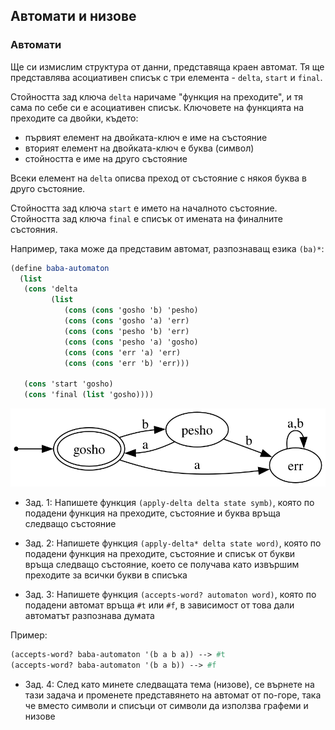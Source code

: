 ## Автомати и низове

### Автомати
Ще си измислим структура от данни, представяща краен автомат.
Тя ще представлява асоциативен списък с три елемента - `delta`,
`start` и `final`.

Стойността зад ключа `delta` наричаме "функция на преходите",
и тя сама по себе си е асоциативен списък.
Ключовете на функцията на преходите са двойки, където:

- първият елемент на двойката-ключ е име на състояние
- вторият елемент на двойката-ключ е буква (символ)
- стойността е име на друго състояние

Всеки елемент на `delta` описва преход от състояние с някоя буква
в друго състояние.

Стойността зад ключа `start` е името на началното състояние.
Стойността зад ключа `final` е списък от имената на финалните състояния.

Например, така може да представим автомат, разпознаващ езика `(ba)*`:

```scheme
(define baba-automaton
  (list
   (cons 'delta
         (list
            (cons (cons 'gosho 'b) 'pesho)
            (cons (cons 'gosho 'a) 'err)
            (cons (cons 'pesho 'b) 'err)
            (cons (cons 'pesho 'a) 'gosho)
            (cons (cons 'err 'a) 'err)
            (cons (cons 'err 'b) 'err)))

   (cons 'start 'gosho)
   (cons 'final (list 'gosho))))
```

![](img/baba.svg)

- Зад. 1: Напишете функция `(apply-delta delta state symb)`, която по подадени
функция на преходите, състояние и буква връща следващо състояние

- Зад. 2: Напишете функция `(apply-delta* delta state word)`, която по подадени
функция на преходите, състояние и списък от букви връща следващо състояние,
което се получава като извършим преходите за всички букви в списъка

- Зад. 3: Напишете функция `(accepts-word? automaton word)`, която по подадени
автомат връща `#t` или `#f`, в зависимост от това дали автоматът разпознава думата

Пример:
```scheme
(accepts-word? baba-automaton '(b a b a)) --> #t
(accepts-word? baba-automaton '(b a b)) --> #f
```

- Зад. 4: След като минете следващата тема (низове), се върнете на тази задача
и променете представянето на автомат от по-горе, така че вместо символи и списъци от символи
да използва графеми и низове
